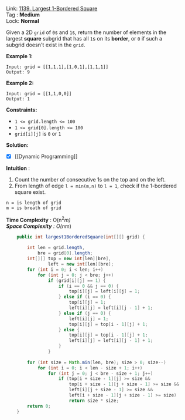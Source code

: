 Link: [1139. Largest 1-Bordered Square](https://leetcode.com/problems/largest-1-bordered-square/) <br>
Tag : **Medium**<br>
Lock: **Normal**

Given a 2D `grid` of `0`s and `1`s, return the number of elements in the largest **square** subgrid that has all `1`s on its **border**, or `0` if such a subgrid doesn't exist in the `grid`.

**Example 1:**
```
Input: grid = [[1,1,1],[1,0,1],[1,1,1]]
Output: 9
```

**Example 2:**
```
Input: grid = [[1,1,0,0]]
Output: 1
```

**Constraints:**
-   `1 <= grid.length <= 100`
-   `1 <= grid[0].length <= 100`
-   `grid[i][j]` is `0` or `1`

**Solution:**
- [x]  [[Dynamic Programming]] 

**Intuition** :
1.  Count the number of consecutive 1s on the top and on the left.
2.  From length of edge `l = min(m,n)` to `l = 1`, check if the 1-bordered square exist.

```
n = is length of grid
m = is breath of grid
```
**Time Complexity** : O(n<sup>2</sup>*m)<br>
**Space Complexity** : O(n*m)

```java
    public int largest1BorderedSquare(int[][] grid) {
        
        int len = grid.length,
            bre = grid[0].length;
        int[][] top = new int[len][bre],
                left = new int[len][bre];
        for (int i = 0; i < len; i++)
            for (int j = 0; j < bre; j++)
                if (grid[i][j] == 1) {
                    if (i == 0 && j == 0) {
                        top[i][j] = left[i][j] = 1;
                    } else if (i == 0) {
                        top[i][j] = 1;
                        left[i][j] = left[i][j - 1] + 1;
                    } else if (j == 0) {
                        left[i][j] = 1;
                        top[i][j] = top[i - 1][j] + 1;
                    } else {
                        top[i][j] = top[i - 1][j] + 1;
                        left[i][j] = left[i][j - 1] + 1;
                    }
                }
        
        for (int size = Math.min(len, bre); size > 0; size--)
            for (int i = 0; i < len - size + 1; i++)
                for (int j = 0; j < bre - size + 1; j++)
                    if (top[i + size - 1][j] >= size &&
                        top[i + size - 1][j + size - 1] >= size && 
                        left[i][j + size - 1] >= size &&
                        left[i + size - 1][j + size - 1] >= size)
                        return size * size;
        return 0;
    }
```
